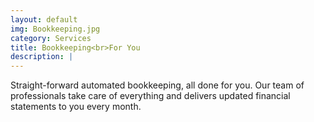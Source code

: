 ```yaml
---
layout: default
img: Bookkeeping.jpg
category: Services
title: Bookkeeping<br>For You
description: |
---
```

Straight-forward automated bookkeeping, all done for you. Our team of professionals take care of everything and delivers updated financial statements to you every month.
